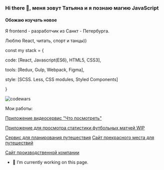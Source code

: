 ### Hi there 👋, меня зовут Татьяна и я познаю магию JavaScript
#### Обожаю изучать новое


Я frontend - разработчик из Санкт - Петербурга.

Люблю React, читать, спорт и танцы))

const my stack = { 

 code: [React, Javascript(ES6), HTML5, CSS3],

 tools: [Redux, Gulp, Webpack, Figma],

 style: [SCSS. Less, CSS modules, Styled Components]
 
 }


![codewars](https://www.codewars.com/users/sealione/badges/micro)

Мои работы:

[Приложение видеосервис "Что посмотреть"](https://github.com/sealione1311/19581-what-to-watch-4)

[Приложение для просмотра статистики футбольных матчей WIP](https://github.com/sealione1311/soccerstat)

[Сервис для планирования путешествия](https://github.com/sealione1311/19581-big-trip-11)
[Сайт прекрасного места для путешествий](https://github.com/sealione1311/19581-sedona-16)

[Сайт производственной компании](https://github.com/sealione1311/petrofasad)






 
- 🔭 I’m currently working on this page. 








<!--
**sealione1311/sealione1311** is a ✨ _special_ ✨ repository because its `README.md` (this file) appears on your GitHub profile.

Here are some ideas to get you started:

- 🔭 I’m currently working on ...
- 🌱 I’m currently learning ...
- 👯 I’m looking to collaborate on ...
- 🤔 I’m looking for help with ...
- 💬 Ask me about ...
- 📫 How to reach me: ...
- 😄 Pronouns: ...
- ⚡ Fun fact: ...
-->
